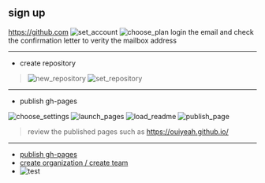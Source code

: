 ## sign up
[figures]:https://raw.githubusercontent.com/ouiyeah/github/gh-pages/figures/
<https://github.com>
![set_account]([figures]set_account.png "set_account")
![choose_plan](https://raw.githubusercontent.com/ouiyeah/github/gh-pages/figures/choose_plan.png "choose_plan")
login the email and check the confirmation letter to verity the mailbox address

***
* create repository

>![new_repository](https://raw.githubusercontent.com/ouiyeah/github/gh-pages/figures/new_repository.png "new_repository")
>![set_repository](https://raw.githubusercontent.com/ouiyeah/github/gh-pages/figures/set_repository.png "set_repository")

***
* publish gh-pages

![choose_settings](https://raw.githubusercontent.com/ouiyeah/github/gh-pages/figures/choose_settings.png "choose_settings")
![launch_pages](https://raw.githubusercontent.com/ouiyeah/github/gh-pages/figures/launch_pages.png "launch_pages")
![load_readme](https://raw.githubusercontent.com/ouiyeah/github/gh-pages/figures/load_readme.png "load_readme")
![publish_page](https://raw.githubusercontent.com/ouiyeah/github/gh-pages/figures/publish_page.png "publish_page")
> review the published pages such as <https://ouiyeah.github.io/>

***

* [publish gh-pages](http://blog.csdn.net/renfufei/article/details/37725057/)
* [create organization / create team](http://joshuasabrina.iteye.com/blog/1816597)
* ![test](file:///D:/map.bmp)
